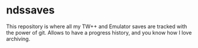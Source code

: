 # ndssaves
This repository is where all my TW++ and Emulator saves are tracked with the power of git. Allows to have a progress history, and you know how I love archiving.
